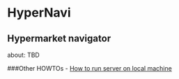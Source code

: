 HyperNavi
======
Hypermarket navigator
------

about: TBD

###Other HOWTOs
    - [How to run server on local machine](docs/howto/HowToRunServer.md)